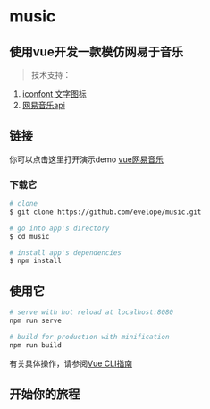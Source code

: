 # music

## 使用vue开发一款模仿网易于音乐

> 技术支持：
1. [iconfont 文字图标](https://www.iconfont.cn/)
2. [网易音乐api](https://www.bzqll.com/2018/10/39.html#No.1%E6%AD%8C%E5%8D%95%E8%8E%B7%E5%8F%96)


## 链接

你可以点击这里打开演示demo [vue网易音乐](https://evelope.github.io/music/dist/)

### 下载它

``` bash
# clone
$ git clone https://github.com/evelope/music.git

# go into app's directory
$ cd music

# install app's dependencies
$ npm install
```

## 使用它

``` bash
# serve with hot reload at localhost:8080
npm run serve

# build for production with minification
npm run build

```

有关具体操作，请参阅[Vue CLI指南](https://cli.vuejs.org/guide/)

## 开始你的旅程
